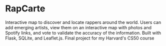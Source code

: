 # RapCarte
Interactive map to discover and locate rappers around the world. Users can add emerging artists, view them on an interactive map with photos and Spotify links, and vote to validate the accuracy of the information. Built with Flask, SQLite, and Leaflet.js. Final project for my Harvard's CS50 course
